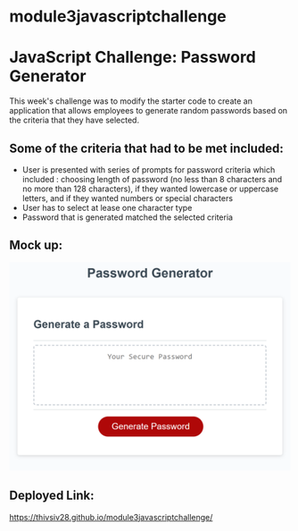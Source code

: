# module3javascriptchallenge
# JavaScript Challenge: Password Generator

This week's challenge was to modify the starter code to create an application that allows employees to generate random passwords based on the criteria  that they have selected. 

## Some of the criteria that had to be met included:
- User is presented with series of prompts for password criteria which included : choosing length of password (no less than 8 characters and no more than 128 characters), if they wanted lowercase or uppercase letters, and if they wanted numbers or special characters
- User has to select at lease one character type
- Password that is generated matched the selected criteria

## Mock up:
![The Password Generator application application.](./Assets/finalmockup.png)

## Deployed Link:

https://thivsiv28.github.io/module3javascriptchallenge/

